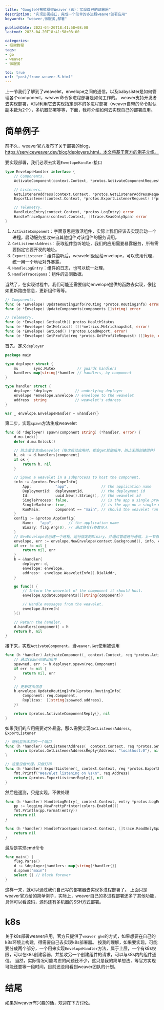 ```yaml
---
title: "Google分布式框架Weaver（五）：实现自己的部署器"
description: "实现部署接口，完成一个简单的多进程weaver部署应用"
keywords: "weaver,微服务,部署"

publishDate: 2023-04-20T18:41:58+08:00
lastmod: 2023-04-20T18:41:58+08:00

categories:
- 框架教程
tags:
- go
- weaver
- 微服务

toc: true
url: "post/frame-weaver-5.html"
---
```


上一节我们了解到了weavelet，envelope之间的通信，以及babysister是如何管理各个component，weaver命令多进程部署是如何工作的。
weaver支持开发者去实现部署，可以利用它去实现指定副本的多进程部署（weaver自带的命令默认副本数为2个），多机器部署等等，下面，我将介绍如何去实现自己的部署应用。

<!--more-->

# 简单例子
前不久，weaver官方发布了关于部署的blog，https://serviceweaver.dev/blog/deployers.html，本文将基于官方的例子介绍。

要实现部署，我们必须去实现`EnvelopeHandler`接口
```go
type EnvelopeHandler interface {
    // Components.
    ActivateComponent(context.Context, *protos.ActivateComponentRequest) (*protos.ActivateComponentReply, error)

    // Listeners.
    GetListenerAddress(context.Context, *protos.GetListenerAddressRequest) (*protos.GetListenerAddressReply, error)
    ExportListener(context.Context, *protos.ExportListenerRequest) (*protos.ExportListenerReply, error)

    // Telemetry.
    HandleLogEntry(context.Context, *protos.LogEntry) error
    HandleTraceSpans(context.Context, []trace.ReadOnlySpan) error
}
```
1. `ActivateComponent`：字面意思是激活组件，实际上我们应该去实现启动一个进程，启动服务接收来自其他组件对该组件的服务调用。
2. `GetListenerAddress`：获取组件监听地址，我们的应用需要暴露服务，所有需要指定它要开发的地址。
3. `ExportListener`：组件监听后，weavelet返回给envelope，可以使用代理，统一用一个地址对外暴露。
4. `HandleLogEntry`：组件的日志，也可以统一处理，
5. `HandleTraceSpans`：组件的遥测数据。

当然了，在实现过程中，我们可能还需要借助envelope提供的函数去实现，像比如更新路由信息，更新组件等等。
```go
// Components.
func (e *Envelope) UpdateRoutingInfo(routing *protos.RoutingInfo) error
func (e *Envelope) UpdateComponents(components []string) error

// Telemetry.
func (e *Envelope) GetHealth() protos.HealthStatus
func (e *Envelope) GetMetrics() ([]*metrics.MetricSnapshot, error)
func (e *Envelope) GetLoad() (*protos.LoadReport, error)
func (e *Envelope) GetProfile(req *protos.GetProfileRequest) ([]byte, error)
```
首先，定义`deployer`
```go
package main

type deployer struct {
    mu       sync.Mutex          // guards handlers
    handlers map[string]*handler // handlers, by component
}

type handler struct {
    deployer *deployer          // underlying deployer
    envelope *envelope.Envelope // envelope to the weavelet
    address  string             // weavelet's address
}

var _ envelope.EnvelopeHandler = &handler{}
```
第二步，实现`spawn`方法生成weavelet
```go
func (d *deployer) spawn(component string) (*handler, error) {
    d.mu.Lock()
    defer d.mu.Unlock()

    // 防止重复生成weavelet（每次启动应用时，都会get其他组件，防止无限创建组件）
    h, ok := d.handlers[component]
    if ok {
        return h, nil
    }

    // Spawn a weavelet in a subprocess to host the component.
    info := &protos.EnvelopeInfo{
        App:           "app",               // the application name
        DeploymentId:  deploymentId,        // the deployment id
        Id:            uuid.New().String(), // the weavelet id
        SingleProcess: false,               // is the app a single process?
        SingleMachine: true,                // is the app on a single machine?
        RunMain:       component == "main", // should the weavelet run main?
    }
    config := &protos.AppConfig{
        Name:   "app",       // the application name
        Binary: flag.Arg(0), // 通过命令行参数传入
    }
	// NewEnvelope会创建一个进程，运行指定的Binary，并通过管道进行通信，上一节有介绍
    envelope, err := envelope.NewEnvelope(context.Background(), info, config)
    if err != nil {
        return nil, err
    }
    h = &handler{
        deployer: d,
        envelope: envelope,
        address:  envelope.WeaveletInfo().DialAddr,
    }

    go func() {
        // Inform the weavelet of the component it should host.
        envelope.UpdateComponents([]string{component})

        // Handle messages from the weavelet.
        envelope.Serve(h)
    }()

    // Return the handler.
    d.handlers[component] = h
    return h, nil
}
```
接下来，实现`ActivateComponent`，当`weaver.Get`使用被调用
```go
func (h *handler) ActivateComponent(_ context.Context, req *protos.ActivateComponentRequest) (*protos.ActivateComponentReply, error) {
    // 通过spawn创建出组件
    spawned, err := h.deployer.spawn(req.Component)
    if err != nil {
        return nil, err
    }

    // 更新路由信息
    h.envelope.UpdateRoutingInfo(&protos.RoutingInfo{
        Component: req.Component,
        Replicas:  []string{spawned.address},
    })

    return &protos.ActivateComponentReply{}, nil
}
```
如果我们的应用需要对外暴露，那么需要实现`GetListenerAddress`，`ExportListener`
```go
// 随机监听本机的一个端口
func (h *handler) GetListenerAddress(_ context.Context, req *protos.GetListenerAddressRequest) (*protos.GetListenerAddressReply, error) {
    return &protos.GetListenerAddressReply{Address: "localhost:0"}, nil
}

// 这里没做代理，只做打印
func (h *handler) ExportListener(_ context.Context, req *protos.ExportListenerRequest) (*protos.ExportListenerReply, error) {
    fmt.Printf("Weavelet listening on %s\n", req.Address)
    return &protos.ExportListenerReply{}, nil
}
```
然后是遥测，只是实现，不做处理
```go
func (h *handler) HandleLogEntry(_ context.Context, entry *protos.LogEntry) error {
    pp := logging.NewPrettyPrinter(colors.Enabled())
    fmt.Println(pp.Format(entry))
    return nil
}

func (h *handler) HandleTraceSpans(context.Context, []trace.ReadOnlySpan) error {
    return nil
}
```
最后是实现cmd命令
```go
func main() {
    flag.Parse()
    d := &deployer{handlers: map[string]*handler{}}
    d.spawn("main")
    select {} // block forever
}
```
这样一来，就可以通过我们自己写的部署器去实现多进程部署了。
上面只是weaver官方给的简单例子，实际上，weaver自己的多进程部署还多了其他功能，具体可以看源码，源码还有多机器的SSH方式部署。

# k8s
关于k8s部署weaver应用，官方只提供了`weaver gke`的方式，如果想要在自己的k8s环境上构建，得需要自己去实现k8s部署器。
按我的理解，如果要实现，可能要分成两个部分，一个用来实现`EnvelopeHandler`方法，属于上层，一个有k8s权限，可以在k8s创建容器，并接收另一个创建组件的请求，可以与k8s内的组件通信。
当然，实际情况可能考虑的问题还不少，这只是我的简单想法，等官方实现可能还要等一段时间，目前还没用看到weaver团队的计划。

# 结尾
如果对weaver有兴趣的话，欢迎在下方讨论。


